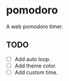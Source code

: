 # pomodoro

A web pomodoro timer.

## TODO

- [ ] Add auto loop.
- [ ] Add theme color.
- [ ] Add custom time.